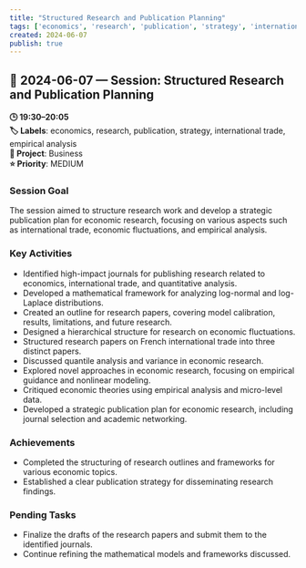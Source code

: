 ```yaml
---
title: "Structured Research and Publication Planning"
tags: ['economics', 'research', 'publication', 'strategy', 'international trade', 'empirical analysis']
created: 2024-06-07
publish: true
---
```


## 📅 2024-06-07 — Session: Structured Research and Publication Planning

**🕒 19:30–20:05**  
**🏷️ Labels**: economics, research, publication, strategy, international trade, empirical analysis  
**📂 Project**: Business  
**⭐ Priority**: MEDIUM  


### Session Goal
The session aimed to structure research work and develop a strategic publication plan for economic research, focusing on various aspects such as international trade, economic fluctuations, and empirical analysis.

### Key Activities
- Identified high-impact journals for publishing research related to economics, international trade, and quantitative analysis.
- Developed a mathematical framework for analyzing log-normal and log-Laplace distributions.
- Created an outline for research papers, covering model calibration, results, limitations, and future research.
- Designed a hierarchical structure for research on economic fluctuations.
- Structured research papers on French international trade into three distinct papers.
- Discussed quantile analysis and variance in economic research.
- Explored novel approaches in economic research, focusing on empirical guidance and nonlinear modeling.
- Critiqued economic theories using empirical analysis and micro-level data.
- Developed a strategic publication plan for economic research, including journal selection and academic networking.

### Achievements
- Completed the structuring of research outlines and frameworks for various economic topics.
- Established a clear publication strategy for disseminating research findings.

### Pending Tasks
- Finalize the drafts of the research papers and submit them to the identified journals.
- Continue refining the mathematical models and frameworks discussed.
